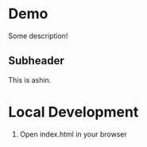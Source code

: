 # Demo

Some description!

## Subheader

This is ashin.

# Local Development
1. Open index.html in your browser